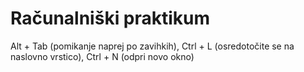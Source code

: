 # Računalniški praktikum
Alt + Tab (pomikanje naprej po zavihkih), Ctrl + L  (osredotočite se na naslovno vrstico), Ctrl + N (odpri novo okno)
